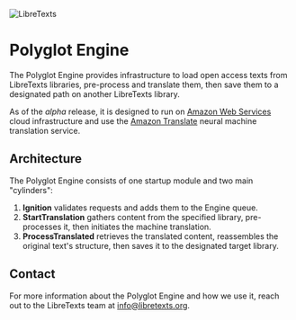![LibreTexts](https://cdn.libretexts.net/DefaultImages/libretexts_logo_full_trans.png)
# Polyglot Engine
The Polyglot Engine provides infrastructure to load open access texts from LibreTexts libraries, pre-process and translate them, then save them to a designated path on another LibreTexts library.

As of the *alpha* release, it is designed to run on [Amazon Web Services](https://aws.amazon.com/) cloud infrastructure and use the [Amazon Translate](https://aws.amazon.com/translate) neural machine translation service.

## Architecture
The Polyglot Engine consists of one startup module and two main "cylinders":
1. **Ignition** validates requests and adds them to the Engine queue.
2. **StartTranslation** gathers content from the specified library, pre-processes it, then initiates the machine translation.
3. **ProcessTranslated** retrieves the translated content, reassembles the original text's structure, then saves it to the designated target library.

## Contact
For more information about the Polyglot Engine and how we use it, reach out to the LibreTexts team at info@libretexts.org.